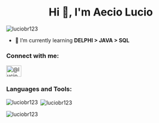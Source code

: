 <h1 align="center">Hi 👋, I'm Aecio Lucio</h1>


<p align="left"> <img src="https://komarev.com/ghpvc/?username=luciobr123&label=Profile%20views&color=0e75b6&style=flat" alt="luciobr123" /> </p>


- 🌱 I’m currently learning **DELPHI > JAVA > SQL**

<h3 align="left">Connect with me:</h3>
<p align="left">
<a href="https://www.instagram.com/lucioaecio/" target="blank"><img align="center" src="https://raw.githubusercontent.com/rahuldkjain/github-profile-readme-generator/master/src/images/icons/Social/instagram.svg" alt="@lucioaecio" height="30" width="40" /></a>
</p>

<h3 align="left">Languages and Tools:</h3>
<p><img align="left" src="https://github-readme-stats.vercel.app/api/top-langs?username=luciobr123&show_icons=true&theme=dark&locale=en&layout=compact" alt="luciobr123" /></p>

<p>&nbsp;<img align="center" src="https://github-readme-stats.vercel.app/api?username=luciobr123&show_icons=true&theme=dark&locale=en" alt="luciobr123" /></p>

<p><img align="center" src="https://github-readme-streak-stats.herokuapp.com/?user=luciobr123&theme=dark" alt="luciobr123" /></p>


